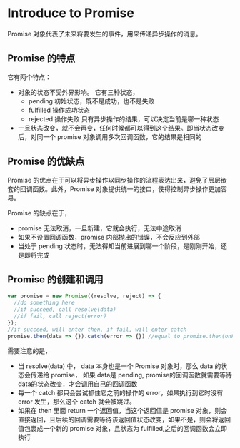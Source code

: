 # Introduce to Promise

Promise 对象代表了未来将要发生的事件，用来传递异步操作的消息。

## Promise 的特点
它有两个特点：
 * 对象的状态不受外界影响。 它有三种状态，
   - pending 初始状态，既不是成功，也不是失败
   - fulfilled 操作成功状态
   - rejected 操作失败
   只有异步操作的结果，可以决定当前是哪一种状态
 * 一旦状态改变，就不会再变，任何时候都可以得到这个结果。即当状态改变后，对同一个 promise 对象调用多次回调函数，它的结果是相同的
 
 ## Promise 的优缺点
 Promise 的优点在于可以将异步操作以同步操作的流程表达出来，避免了层层嵌套的回调函数。此外，Promise 对象提供统一的接口，使得控制异步操作更加容易。
 
 Promise 的缺点在于，
  * promise 无法取消，一旦新建，它就会执行，无法中途取消
  * 如果不设置回调函数，promise 内部抛出的错误，不会反应到外部
  * 当处于 pending 状态时，无法得知当前进展到哪一个阶段，是刚刚开始，还是即将完成
## Promise 的创建和调用
```javascript
var promise = new Promise((resolve, reject) => {
  //do something here
  //if succeed, call resolve(data)
  //if fail, call reject(error)
});
//if succeed, will enter then, if fail, will enter catch
promise.then(data => {}).catch(error => {}) //equal to promise.then(onFulfilled, onReject)
```
需要注意的是，
* 当 resolve(data) 中， data 本身也是一个 Promise 对象时，那么 data 的状态会传递给 promise， 如果 data是 pending, promise的回调函数就需要等待 data的状态改变，才会调用自己的回调函数
* 每一个 catch 都只会尝试抓住它之前的操作的 error，如果执行到它时没有 error 发生，那么这个 catch 就会被跳过。
* 如果在 then 里面 return 一个返回值，当这个返回值是 promise 对象，则会直接返回，且后续的回调需要等待该返回值状态改变，如果不是，则会将返回值包裹成一个新的 promise 对象，且状态为 fulfilled,之后的回调函数会立即执行
